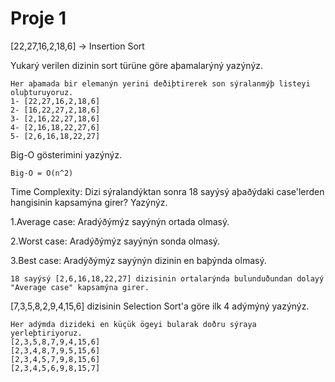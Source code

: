 # Proje 1
[22,27,16,2,18,6] -> Insertion Sort

Yukarý verilen dizinin sort türüne göre aþamalarýný yazýnýz.

	Her aþamada bir elemanýn yerini deðiþtirerek son sýralanmýþ listeyi oluþturuyoruz.
	1- [22,27,16,2,18,6] 
	2- [16,22,27,2,18,6]
	3- [2,16,22,27,18,6]
	4- [2,16,18,22,27,6]
	5- [2,6,16,18,22,27]

Big-O gösterimini yazýnýz.

	Big-O = O(n^2)

Time Complexity: Dizi sýralandýktan sonra 18 sayýsý aþaðýdaki case'lerden hangisinin kapsamýna girer? Yazýnýz.

1.Average case: Aradýðýmýz sayýnýn ortada olmasý.

2.Worst case: Aradýðýmýz sayýnýn sonda olmasý.

3.Best case: Aradýðýmýz sayýnýn dizinin en baþýnda olmasý.

	18 sayýsý [2,6,16,18,22,27] dizisinin ortalarýnda bulunduðundan dolayý "Average case" kapsamýna girer.
	


[7,3,5,8,2,9,4,15,6] dizisinin Selection Sort'a göre ilk 4 adýmýný yazýnýz.
	

	Her adýmda dizideki en küçük ögeyi bularak doðru sýraya yerleþtiriyoruz.
	[2,3,5,8,7,9,4,15,6] 
	[2,3,4,8,7,9,5,15,6] 
	[2,3,4,5,7,9,8,15,6] 
	[2,3,4,5,6,9,8,15,7]
	

